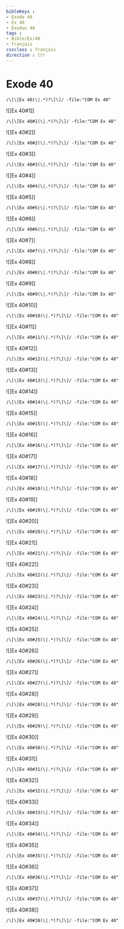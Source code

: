 ```yaml
---
bibleKeys : 
- Exode 40
- Ex 40
- Exodus 40
tags : 
- Bible/Ex/40
- français
cssclass : français
direction : ltr
---
```


# Exode 40

```query
/\[\[Ex 40(\|.*)?\]\]/ -file:"COM Ex 40"
```



![[Ex 40#1]]

```query
/\[\[Ex 40#1(\|.*)?\]\]/ -file:"COM Ex 40"
```

![[Ex 40#2]]

```query
/\[\[Ex 40#2(\|.*)?\]\]/ -file:"COM Ex 40"
```

![[Ex 40#3]]

```query
/\[\[Ex 40#3(\|.*)?\]\]/ -file:"COM Ex 40"
```

![[Ex 40#4]]

```query
/\[\[Ex 40#4(\|.*)?\]\]/ -file:"COM Ex 40"
```

![[Ex 40#5]]

```query
/\[\[Ex 40#5(\|.*)?\]\]/ -file:"COM Ex 40"
```

![[Ex 40#6]]

```query
/\[\[Ex 40#6(\|.*)?\]\]/ -file:"COM Ex 40"
```

![[Ex 40#7]]

```query
/\[\[Ex 40#7(\|.*)?\]\]/ -file:"COM Ex 40"
```

![[Ex 40#8]]

```query
/\[\[Ex 40#8(\|.*)?\]\]/ -file:"COM Ex 40"
```

![[Ex 40#9]]

```query
/\[\[Ex 40#9(\|.*)?\]\]/ -file:"COM Ex 40"
```

![[Ex 40#10]]

```query
/\[\[Ex 40#10(\|.*)?\]\]/ -file:"COM Ex 40"
```

![[Ex 40#11]]

```query
/\[\[Ex 40#11(\|.*)?\]\]/ -file:"COM Ex 40"
```

![[Ex 40#12]]

```query
/\[\[Ex 40#12(\|.*)?\]\]/ -file:"COM Ex 40"
```

![[Ex 40#13]]

```query
/\[\[Ex 40#13(\|.*)?\]\]/ -file:"COM Ex 40"
```

![[Ex 40#14]]

```query
/\[\[Ex 40#14(\|.*)?\]\]/ -file:"COM Ex 40"
```

![[Ex 40#15]]

```query
/\[\[Ex 40#15(\|.*)?\]\]/ -file:"COM Ex 40"
```

![[Ex 40#16]]

```query
/\[\[Ex 40#16(\|.*)?\]\]/ -file:"COM Ex 40"
```

![[Ex 40#17]]

```query
/\[\[Ex 40#17(\|.*)?\]\]/ -file:"COM Ex 40"
```

![[Ex 40#18]]

```query
/\[\[Ex 40#18(\|.*)?\]\]/ -file:"COM Ex 40"
```

![[Ex 40#19]]

```query
/\[\[Ex 40#19(\|.*)?\]\]/ -file:"COM Ex 40"
```

![[Ex 40#20]]

```query
/\[\[Ex 40#20(\|.*)?\]\]/ -file:"COM Ex 40"
```

![[Ex 40#21]]

```query
/\[\[Ex 40#21(\|.*)?\]\]/ -file:"COM Ex 40"
```

![[Ex 40#22]]

```query
/\[\[Ex 40#22(\|.*)?\]\]/ -file:"COM Ex 40"
```

![[Ex 40#23]]

```query
/\[\[Ex 40#23(\|.*)?\]\]/ -file:"COM Ex 40"
```

![[Ex 40#24]]

```query
/\[\[Ex 40#24(\|.*)?\]\]/ -file:"COM Ex 40"
```

![[Ex 40#25]]

```query
/\[\[Ex 40#25(\|.*)?\]\]/ -file:"COM Ex 40"
```

![[Ex 40#26]]

```query
/\[\[Ex 40#26(\|.*)?\]\]/ -file:"COM Ex 40"
```

![[Ex 40#27]]

```query
/\[\[Ex 40#27(\|.*)?\]\]/ -file:"COM Ex 40"
```

![[Ex 40#28]]

```query
/\[\[Ex 40#28(\|.*)?\]\]/ -file:"COM Ex 40"
```

![[Ex 40#29]]

```query
/\[\[Ex 40#29(\|.*)?\]\]/ -file:"COM Ex 40"
```

![[Ex 40#30]]

```query
/\[\[Ex 40#30(\|.*)?\]\]/ -file:"COM Ex 40"
```

![[Ex 40#31]]

```query
/\[\[Ex 40#31(\|.*)?\]\]/ -file:"COM Ex 40"
```

![[Ex 40#32]]

```query
/\[\[Ex 40#32(\|.*)?\]\]/ -file:"COM Ex 40"
```

![[Ex 40#33]]

```query
/\[\[Ex 40#33(\|.*)?\]\]/ -file:"COM Ex 40"
```

![[Ex 40#34]]

```query
/\[\[Ex 40#34(\|.*)?\]\]/ -file:"COM Ex 40"
```

![[Ex 40#35]]

```query
/\[\[Ex 40#35(\|.*)?\]\]/ -file:"COM Ex 40"
```

![[Ex 40#36]]

```query
/\[\[Ex 40#36(\|.*)?\]\]/ -file:"COM Ex 40"
```

![[Ex 40#37]]

```query
/\[\[Ex 40#37(\|.*)?\]\]/ -file:"COM Ex 40"
```

![[Ex 40#38]]

```query
/\[\[Ex 40#38(\|.*)?\]\]/ -file:"COM Ex 40"
```

